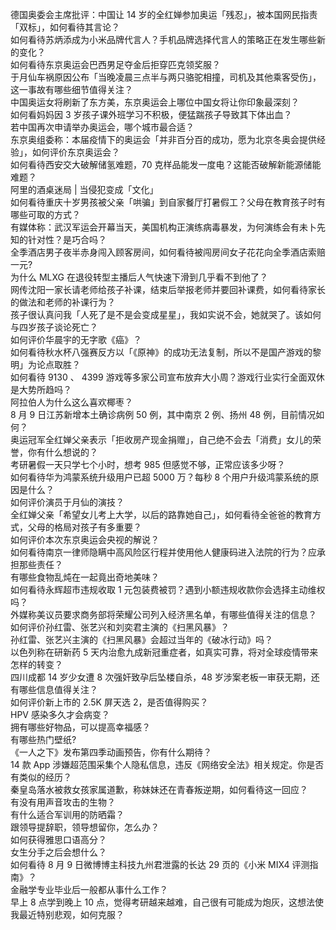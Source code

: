 德国奥委会主席批评：中国让 14 岁的全红婵参加奥运「残忍」，被本国网民指责「双标」，如何看待其言论？  
如何看待苏炳添成为小米品牌代言人？手机品牌选择代言人的策略正在发生哪些新的变化？  
如何看待东京奥运会巴西男足夺金后拒穿匹克领奖服？  
于月仙车祸原因公布「当晚凌晨三点半与两只骆驼相撞，司机及其他乘客受伤」，这一事故有哪些细节值得关注？  
中国奥运女将刷新了东方美，东京奥运会上哪位中国女将让你印象最深刻？  
如何看妈妈因 3 岁孩子课外班学习不积极，便猛踹孩子导致其下体出血？  
若中国再次申请举办奥运会，哪个城市最合适？  
东京奥组委称：本届疫情下的奥运会「并非百分百的成功，愿为北京冬奥会提供经验」，如何评价东京奥运会？  
如何看待西安交大破解储氢难题，70 克样品能发一度电？这能否破解新能源储能难题？  
阿里的酒桌迷局 | 当侵犯变成「文化」  
如何看待重庆十岁男孩被父亲「哄骗」到自家餐厅打暑假工？父母在教育孩子时有哪些可取的方式？  
有媒体称：武汉军运会开幕当天，美国机构正演练病毒暴发，为何演练会有未卜先知的针对性？是巧合吗？  
全季酒店男子夜半赤身闯入顾客房间，如何看待被闯房间女子花花向全季酒店索赔一元?  
为什么 MLXG 在退役转型主播后人气快速下滑到几乎看不到他了？  
网传沈阳一家长请老师给孩子补课，结束后举报老师并要回补课费，如何看待家长的做法和老师的补课行为？  
孩子很认真问我「人死了是不是会变成星星」，我如实说不会，她就哭了。该如何与四岁孩子谈论死亡？  
如何评价华晨宇的无字歌《癌》？  
如何看待秋水杯八强赛反方以「《原神》的成功无法复制，所以不是国产游戏的黎明」为论点取胜？  
如何看待 9130 、 4399 游戏等多家公司宣布放弃大小周？游戏行业实行全面双休是大势所趋吗？  
阿拉伯人为什么这么喜欢椰枣？  
8 月 9 日江苏新增本土确诊病例 50 例，其中南京 2 例、扬州 48 例，目前情况如何？  
奥运冠军全红婵父亲表示「拒收房产现金捐赠」，自己绝不会去「消费」女儿的荣誉，你有什么想说的？  
考研暑假一天只学七个小时，想考 985 但感觉不够，正常应该多少呀？  
如何看待华为鸿蒙系统升级用户已超 5000 万？每秒 8 个用户升级鸿蒙系统的原因是什么？  
如何评价演员于月仙的演技？  
全红婵父亲「希望女儿考上大学，以后的路靠她自己」，如何看待全爸爸的教育方式，父母的格局对孩子有多重要？  
如何评价本次东京奥运会央视的解说？  
如何看待南京一律师隐瞒中高风险区行程并使用他人健康码进入法院的行为？应承担那些责任？  
有哪些食物乱炖在一起竟出奇地美味？  
如何看待永辉超市违规收取 1 元包装费被罚？遇到小额违规收款你会选择主动维权吗？  
外媒称美议员要求商务部将荣耀公司列入经济黑名单，有哪些值得关注的信息？  
如何评价孙红雷、张艺兴和刘奕君主演的《扫黑风暴》？  
孙红雷、张艺兴主演的《扫黑风暴》会超过当年的《破冰行动》吗？  
以色列称在研新药 5 天内治愈九成新冠重症者，如真实可靠，将对全球疫情带来怎样的转变？  
四川成都 14 岁少女遭 8 次强奸致孕后坠楼自杀，48 岁涉案老板一审获无期，还有哪些信息值得关注？  
如何评价新上市的 2.5K 屏天选 2，是否值得购买？  
HPV 感染多久才会病变？  
拥有哪些好物品，可以提高幸福感？  
有哪些热门壁纸?  
《一人之下》发布第四季动画预告，你有什么期待？  
14 款 App 涉嫌超范围采集个人隐私信息，违反《网络安全法》相关规定。你是否有类似的经历？  
秦皇岛落水被救女孩家属道歉，称妹妹还在青春叛逆期，如何看待这一回应？  
有没有用声音攻击的生物？  
有什么适合军训用的防晒霜？  
跟领导提辞职，领导想留你，怎么办？  
如何获得雅思口语高分？  
女生分手之后会想什么？  
如何看待 8 月 9 日微博博主科技九州君泄露的长达 29 页的《小米 MIX4 评测指南》？  
金融学专业毕业后一般都从事什么工作？  
早上 8 点学到晚上 10 点，觉得考研越来越难，自己很有可能成为炮灰，这想法使我最近特别悲观，如何克服？  
